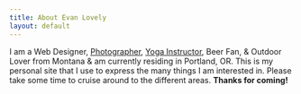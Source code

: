 ```yaml
---
title: About Evan Lovely
layout: default
---
```


I am a Web Designer, [Photographer](/photos), [Yoga Instructor](/yoga), Beer Fan, & Outdoor Lover from Montana & am currently residing in Portland, OR. This is my personal site that I use to express the many things I am interested in. Please take some time to cruise around to the different areas. **Thanks for coming!**